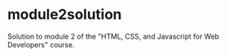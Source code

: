 # module2solution
Solution to module 2 of the "HTML, CSS, and Javascript for Web Developers" course. 
